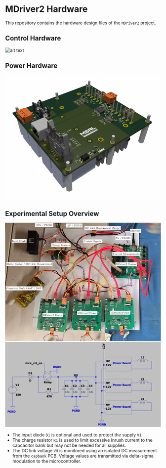 # MDriver2 Hardware
This repository contains the hardware design files of the `MDriver2` project.
## Control Hardware
![alt text](img/mdriver_control_hardware.png)
## Power Hardware
![alt text](img/mdriver_power_hardware.png)
## Experimental Setup Overview
![alt text](img/mdriver2_exp_setup.png)
![alt text](img/exp_setup_mdriver2.png)
- The input diode `D1` is optional and used to protect the supply `V1`.
- The charge resistor `R1` is used to limit excessive inrush current to the capcacitor bank but may not be needed for all supplies.
- The DC link voltage `VH` is monitored using an isolated DC measurement from the `capbank` PCB. Voltage values are transmitted via delta-sigma modulation to the microcontroller.